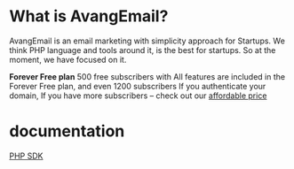 # What is AvangEmail?

AvangEmail is an email marketing with simplicity approach for Startups. We think PHP language and tools around it, is the best for startups. So at the moment, we have focused on it.

**Forever Free plan**
500 free subscribers with All features are included in the Forever Free plan, and even 1200 subscribers If you authenticate your domain,
 If you have more subscribers –  check out our [affordable price](https://avangemail.com/pricing)

# documentation

[PHP SDK](https://github.com/avangdev/avang-php)